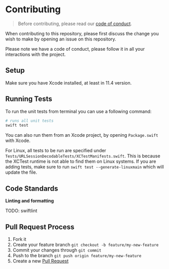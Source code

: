# Contributing

> Before contributing, please read our [code of conduct](CODE_OF_CONDUCT.md).

When contributing to this repository, please first discuss the change you wish to make by opening an issue on this repository.

Please note we have a code of conduct, please follow it in all your interactions with the project.

## Setup

Make sure you have Xcode installed, at least in 11.4 version.

## Running Tests

To run the unit tests from terminal you can use a following command:

```bash
# runs all unit tests
swift test
```

You can also run them from an Xcode project, by opening `Package.swift` with Xcode.

For Linux, all tests to be run are specified under `Tests/URLSessionDecodableTests/XCTestManifests.swift`. This is because the XCTest runtime is not able to find them on Linux systems. If you are adding tests, make sure to run `swift test --generate-linuxmain` which will update the file.

## Code Standards

**Linting and formatting**

TODO: swiftlint

## Pull Request Process

1. Fork it
2. Create your feature branch `git checkout -b feature/my-new-feature`
3. Commit your changes through `git commit`
4. Push to the branch `git push origin feature/my-new-feature`
5. Create a new [Pull Request](https://github.com/ViacomInc/URLSessionDecodable/compare)
